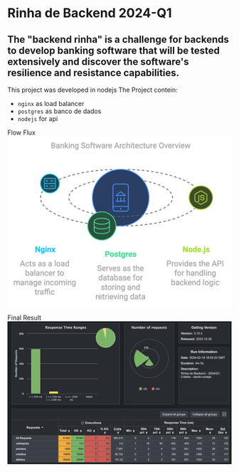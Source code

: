 # Rinha de Backend 2024-Q1

## The "backend rinha" is a challenge for backends to develop banking software that will be tested extensively and discover the software's resilience and resistance capabilities.

This project was developed in nodejs
The Project contein:
- `nginx` as load balancer
- `postgres` as banco de dados
- `nodejs` for api 

Flow Flux
![](/flux.png)

Final Result
![](/result/final-result.jpg)
